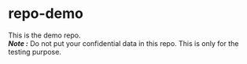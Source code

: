 # repo-demo
This is the demo repo.<br>
***Note :*** Do not put your confidential data in this repo. This is only for the testing purpose.<br>
